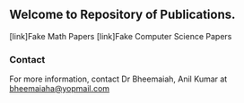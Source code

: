 ## Welcome to Repository of Publications.

[link]Fake Math Papers
[link]Fake Computer Science Papers









### Contact
For more information, contact Dr Bheemaiah, Anil Kumar at bheemaiaha@yopmail.com
